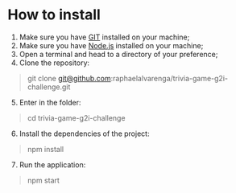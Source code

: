 # How to install

1. Make sure you have [GIT](https://git-scm.com/) installed on your machine;
2. Make sure you have [Node.js](https://nodejs.org/en/) installed on your machine;
3. Open a terminal and head to a directory of your preference;
4. Clone the repository:

> git clone git@github.com:raphaelalvarenga/trivia-game-g2i-challenge.git

5. Enter in the folder:

> cd trivia-game-g2i-challenge

6. Install the dependencies of the project:

> npm install

7. Run the application:

> npm start